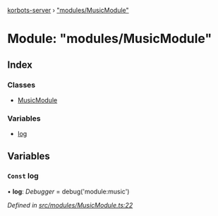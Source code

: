 [korbots-server](../README.md) › ["modules/MusicModule"](_modules_musicmodule_.md)

# Module: "modules/MusicModule"

## Index

### Classes

* [MusicModule](../classes/_modules_musicmodule_.musicmodule.md)

### Variables

* [log](_modules_musicmodule_.md#const-log)

## Variables

### `Const` log

• **log**: *Debugger* = debug('module:music')

*Defined in [src/modules/MusicModule.ts:22](https://github.com/Xisabla/Korbots/blob/6e5e234/server/src/modules/MusicModule.ts#L22)*
